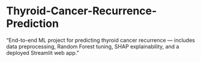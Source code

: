 # Thyroid-Cancer-Recurrence-Prediction
“End-to-end ML project for predicting thyroid cancer recurrence — includes data preprocessing, Random Forest tuning, SHAP explainability, and a deployed Streamlit web app.”
